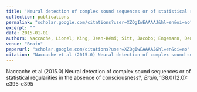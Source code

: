 ```yaml
---
title: 'Neural detection of complex sound sequences or of statistical regularities in the absence of consciousness?'
collection: publications
permalink: "scholar.google.com/citations?user=XZOgIwEAAAAJ&hl=en&oi=ao"
excerpt: ""
date: 2015-01-01
authors: Naccache, Lionel; King, Jean-Rémi; Sitt, Jacobo; Engemann, Denis; El Karoui, Imen; Rohaut, Benjamin; Faugeras, Frédéric; Chennu, Srivas; Strauss, Mélanie; Bekinschtein, Tristan; 
venue: "Brain"
paperurl: "scholar.google.com/citations?user=XZOgIwEAAAAJ&hl=en&oi=ao"
citation: "Naccache et al (2015.0) Neural detection of complex sound sequences or of statistical regularities in the absence of consciousness?, <i>Brain</i>, 138.0(12.0): e395-e395"
---
```

Naccache et al (2015.0) Neural detection of complex sound sequences or of statistical regularities in the absence of consciousness?, <i>Brain</i>, 138.0(12.0): e395-e395
